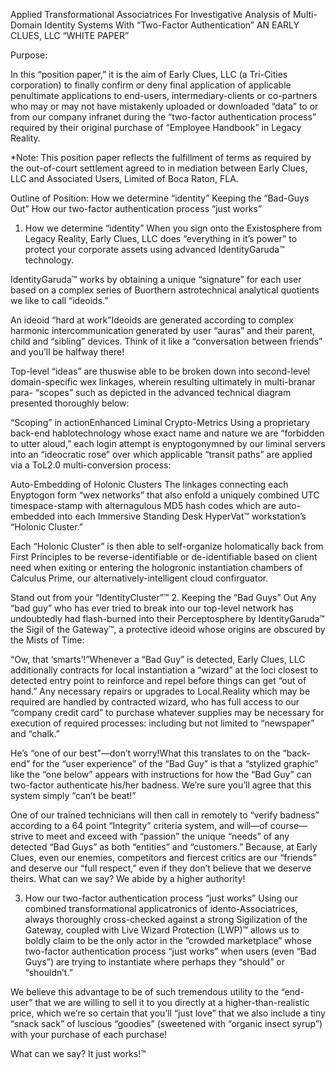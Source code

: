 Applied Transformational Associatrices For Investigative Analysis of Multi-Domain  Identity Systems With “Two-Factor Authentication” AN EARLY CLUES, LLC “WHITE PAPER” 


Purpose: 

In this “position paper,” it is the aim of Early Clues, LLC (a Tri-Cities corporation) to finally confirm or deny final application of applicable penultimate applications to end-users, intermediary-clients or co-partners who may or may not have mistakenly uploaded or downloaded “data” to or from our company infranet during the “two-factor authentication process” required by their original purchase of “Employee Handbook” in Legacy Reality. 

*Note: This position paper reflects the fulfillment of terms as required by the out-of-court settlement agreed to in mediation between Early Clues, LLC and Associated Users, Limited of Boca Raton, FLA.

Outline of Position: How we determine “identity”
Keeping the “Bad-Guys Out”
How our two-factor authentication process “just works”

1. How we determine “identity” When you sign onto the Existosphere from Legacy Reality, Early Clues, LLC does “everything in it’s power” to protect your corporate assets using advanced IdentityGaruda™ technology. 

IdentityGaruda™ works by obtaining a unique “signature” for each user based on a complex series of Buorthern astrotechnical analytical quotients we like to call “ideoids.”





An ideoid “hard at work”Ideoids are generated according to complex harmonic intercommunication generated by user “auras” and their parent, child and “sibling” devices. Think of it like a “conversation between friends” and you’ll be halfway there!

Top-level “ideas” are thuswise able to be broken down into second-level domain-specific wex linkages, wherein resulting ultimately in multi-branar para- “scopes” such as depicted in the advanced technical diagram presented thoroughly below:





“Scoping” in actionEnhanced Liminal Crypto-Metrics Using a proprietary back-end hablotechnology whose exact name and nature we are “forbidden to utter aloud,” each login attempt is enyptogonymned by our liminal servers into an “ideocratic rose” over which applicable “transit paths” are applied via a ToL2.0 multi-conversion process:





Auto-Embedding of Holonic Clusters The linkages connecting each Enyptogon form “wex networks” that also enfold a uniquely combined UTC timespace-stamp with alternagulous MD5 hash codes which are auto-embedded into each Immersive Standing Desk HyperVat™ workstation’s “Holonic Cluster.”





Each “Holonic Cluster” is then able to self-organize holomatically back from First Principles to be reverse-identifiable or de-identifiable based on client need when exiting or entering the hologronic instantiation chambers of Calculus Prime, our alternatively-intelligent cloud confirguator. 





Stand out from your “IdentityCluster”™ 2. Keeping the “Bad Guys” Out Any “bad guy” who has ever tried to break into our top-level network has undoubtedly had flash-burned into their Perceptosphere by IdentityGaruda™  the Sigil of the Gateway™, a protective ideoid whose origins are obscured by the Mists of Time:





“Ow, that ‘smarts’!”Whenever a “Bad Guy” is detected, Early Clues, LLC additionally contracts for local instantiation a “wizard” at the loci closest to detected entry point to reinforce and repel before things can get “out of hand.” Any necessary repairs or upgrades to Local.Reality which may be required are handled by contracted wizard, who has full access to our “company credit card” to purchase whatever supplies may be necessary for execution of required processes: including but not limited to “newspaper” and “chalk.”





He’s “one of our best”—don’t worry!What this translates to on the “back-end” for the “user experience” of the “Bad Guy” is that a “stylized graphic” like the “one below” appears with instructions for how the “Bad Guy” can two-factor authenticate his/her badness. We’re sure you’ll agree that this system simply “can’t be beat!”





One of our trained technicians will then call in remotely to “verify badness” according to a 64 point “Integrity” criteria system, and will—of course—strive to meet and exceed with “passion” the unique “needs” of any detected “Bad Guys” as both “entities” and “customers.” Because, at Early Clues, even our enemies, competitors and fiercest critics are our “friends” and deserve our “full respect,” even if they don’t believe that we deserve theirs. What can we say? We abide by a higher authority!

3. How our two-factor authentication process “just works” Using our combined transformational applicatronics of idento-Associatrices, always thoroughly cross-checked against a strong Sigilization of the Gateway, coupled with Live Wizard Protection (LWP)™ allows us to boldly claim to be the only actor in the “crowded marketplace” whose two-factor authentication process “just works” when users (even “Bad Guys”) are trying to instantiate where perhaps they “should” or “shouldn’t.”

We believe this advantage to be of such tremendous utility to the “end-user” that we are willing to sell it to you directly at a higher-than-realistic price, which we’re so certain that you’ll “just love” that we also include a tiny “snack sack” of luscious “goodies” (sweetened with “organic insect syrup”) with your purchase of each purchase!

What can we say? It just works!™

###
